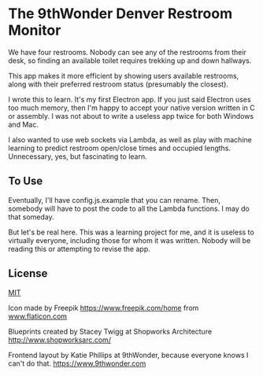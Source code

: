 # The 9thWonder Denver Restroom Monitor

We have four restrooms. Nobody can see any of the restrooms from their desk, so finding an available toilet requires trekking up and down hallways.

This app makes it more efficient by showing users available restrooms, along with their preferred restroom status (presumably the closest).

I wrote this to learn. It's my first Electron app. If you just said Electron uses too much memory, then I'm happy to accept your native version written in C or assembly. I was not about to write a useless app twice for both Windows and Mac.

I also wanted to use web sockets via Lambda, as well as play with machine learning to predict restroom open/close times and occupied lengths. Unnecessary, yes, but fascinating to learn.

## To Use

Eventually, I'll have config.js.example that you can rename. Then, somebody will have to post the code to all the Lambda functions. I may do that someday.

But let's be real here. This was a learning project for me, and it is useless to virtually everyone, including those for whom it was written. Nobody will be reading this or attempting to revise the app.


## License

[MIT](LICENSE.txt)

Icon made by Freepik https://www.freepik.com/home from www.flaticon.com

Blueprints created by Stacey Twigg at Shopworks Architecture http://www.shopworksarc.com/

Frontend layout by Katie Phillips at 9thWonder, because everyone knows I can't do that. https://www.9thwonder.com

